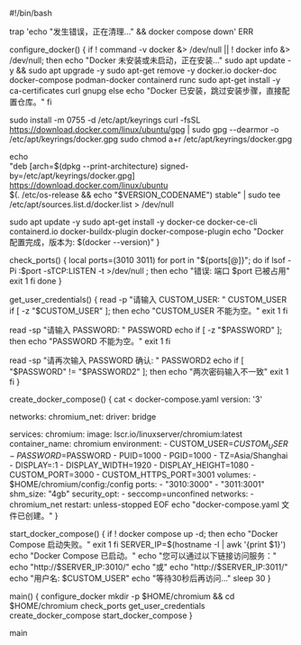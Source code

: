#!/bin/bash

trap 'echo "发生错误，正在清理..." && docker compose down' ERR

configure_docker() {
   if ! command -v docker &> /dev/null || ! docker info &> /dev/null; then
       echo "Docker 未安装或未启动，正在安装..."
       sudo apt update -y && sudo apt upgrade -y
       sudo apt-get remove -y docker.io docker-doc docker-compose podman-docker containerd runc
       sudo apt-get install -y ca-certificates curl gnupg
   else
       echo "Docker 已安装，跳过安装步骤，直接配置仓库。"
   fi

   sudo install -m 0755 -d /etc/apt/keyrings
   curl -fsSL https://download.docker.com/linux/ubuntu/gpg | sudo gpg --dearmor -o /etc/apt/keyrings/docker.gpg
   sudo chmod a+r /etc/apt/keyrings/docker.gpg

   echo \
   "deb [arch=$(dpkg --print-architecture) signed-by=/etc/apt/keyrings/docker.gpg] https://download.docker.com/linux/ubuntu \
   $(. /etc/os-release && echo "$VERSION_CODENAME") stable" | sudo tee /etc/apt/sources.list.d/docker.list > /dev/null

   sudo apt update -y
   sudo apt-get install -y docker-ce docker-ce-cli containerd.io docker-buildx-plugin docker-compose-plugin
   echo "Docker 配置完成，版本为: $(docker --version)"
}

check_ports() {
   local ports=(3010 3011)
   for port in "${ports[@]}"; do
       if lsof -Pi :$port -sTCP:LISTEN -t >/dev/null ; then
           echo "错误: 端口 $port 已被占用"
           exit 1
       fi
   done
}

get_user_credentials() {
   read -p "请输入 CUSTOM_USER: " CUSTOM_USER
   if [ -z "$CUSTOM_USER" ]; then
       echo "CUSTOM_USER 不能为空。"
       exit 1
   fi

   read -sp "请输入 PASSWORD: " PASSWORD
   echo
   if [ -z "$PASSWORD" ]; then
       echo "PASSWORD 不能为空。"
       exit 1
   fi

   read -sp "请再次输入 PASSWORD 确认: " PASSWORD2
   echo
   if [ "$PASSWORD" != "$PASSWORD2" ]; then
       echo "两次密码输入不一致"
       exit 1
   fi
}

create_docker_compose() {
   cat <<EOF > docker-compose.yaml
version: '3'

networks:
 chromium_net:
   driver: bridge

services:
 chromium:
   image: lscr.io/linuxserver/chromium:latest
   container_name: chromium
   environment:
     - CUSTOM_USER=$CUSTOM_USER
     - PASSWORD=$PASSWORD
     - PUID=1000
     - PGID=1000
     - TZ=Asia/Shanghai
     - DISPLAY=:1
     - DISPLAY_WIDTH=1920
     - DISPLAY_HEIGHT=1080
     - CUSTOM_PORT=3000
     - CUSTOM_HTTPS_PORT=3001
   volumes:
     - $HOME/chromium/config:/config
   ports:
     - "3010:3000"
     - "3011:3001"
   shm_size: "4gb"
   security_opt:
     - seccomp=unconfined
   networks:
     - chromium_net
   restart: unless-stopped
EOF
   echo "docker-compose.yaml 文件已创建。"
}

start_docker_compose() {
   if ! docker compose up -d; then
       echo "Docker Compose 启动失败。"
       exit 1
   fi
   SERVER_IP=$(hostname -I | awk '{print $1}')
   echo "Docker Compose 已启动。"
   echo "您可以通过以下链接访问服务："
   echo "http://$SERVER_IP:3010/"
   echo "或"
   echo "http://$SERVER_IP:3011/"
   echo "用户名: $CUSTOM_USER"
   echo "等待30秒后再访问..."
   sleep 30
}

main() {
   configure_docker
   mkdir -p $HOME/chromium && cd $HOME/chromium
   check_ports
   get_user_credentials
   create_docker_compose
   start_docker_compose
}

main
